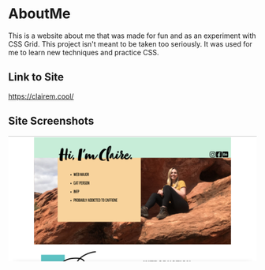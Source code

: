 # AboutMe

This is a website about me that was made for fun and as an experiment with CSS Grid. This project isn't meant to be taken too seriously. It was used for me to learn new techniques and practice CSS.

## Link to Site
https://clairem.cool/

## Site Screenshots
<img src="images/Screen Shot 2021-05-06 at 9.59.35 PM.png"/>

